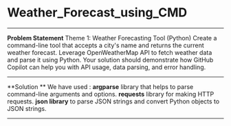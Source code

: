 # Weather_Forecast_using_CMD
____________________________________________________________________________________________
**Problem Statement**
Theme 1: Weather Forecasting Tool (Python)
Create a command-line tool that accepts a city's name and returns the current weather forecast. 
Leverage OpenWeatherMap API to fetch weather data and parse it using Python. 
Your solution should demonstrate how GitHub Copilot can help you with API usage, data parsing, and error handling.
____________________________________________________________________________________________
**Solution **
We have used :
**argparse** library that helps to  parse command-line arguments and options.
**requests** library for making HTTP requests.
**json library** to parse JSON strings and convert Python objects to JSON strings.
____________________________________________________________________________________________
